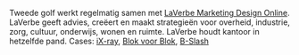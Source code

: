 Tweede golf werkt regelmatig samen met <a target="_blank" href="http://www.laverbe.nl/">LaVerbe Marketing Design Online</a>. LaVerbe geeft advies, creëert en maakt strategieën voor overheid, industrie, zorg, cultuur, onderwijs, wonen en ruimte. LaVerbe houdt kantoor in hetzelfde pand. Cases: [iX-ray](/#portfolio-ix-ray), [Blok voor Blok](/#portfolio-blok-voor-blok), [B-Slash](/#portfolio-b-slash)
